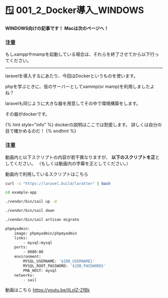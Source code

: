 # 🪟 001_2\_Docker導入_WINDOWS

**WINDOWS向けの記事です！**
**Macは次のページへ！**

### 注意
もしxamppやmampを起動している場合は、それらを終了させてから以下行ってください。


---

laravelを導入するにあたり、今回はDockerというものを使います。

phpを学ぶときに、仮のサーバーとしてxammp(or mamp)を利用しましたよね？

laravelも同じように大きな器を用意してその中で環境構築をします。

その器がdockerです。

{% hint style="info" %}
dockerの説明はここでは割愛します。
詳しくは自分の目で確かめるのだ！
{% endhint %}

### 注意
動画内と以下スクリプトの内容が若干異なりますが、
**以下のスクリプトを正**としてください。
（もしくは動画内の字幕を正としてください。）

動画内で利用しているスクリプトはこちら
```bash
curl -s "https://laravel.build/laratter" | bash

cd example-app

./vendor/bin/sail up -d

./vendor/bin/sail down

./vendor/bin/sail artisan migrate

```


```bash
phpmyadmin:
    image: phpmyadmin/phpmyadmin
    links:
        - mysql:mysql
    ports:
        - 8080:80
    environment:
        MYSQL_USERNAME: '${DB_USERNAME}'
        MYSQL_ROOT_PASSWORD: '${DB_PASSWORD}'
        PMA_HOST: mysql
    networks:
        - sail
```



動画はこちら
https://youtu.be/jlLolZ-ZfBk
